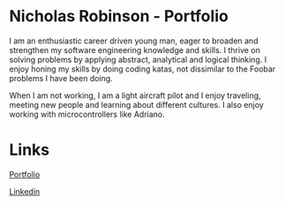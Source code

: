 # Nicholas Robinson - Portfolio

I am an enthusiastic career driven young man, eager to broaden and strengthen my software engineering knowledge and skills.  I thrive on solving problems by applying abstract, analytical and logical thinking.  I enjoy honing my skills by doing coding katas, not dissimilar to the Foobar problems I have been doing. 

When I am not working, I am a light aircraft pilot and I enjoy traveling, meeting new people and learning about different cultures. I also enjoy working with microcontrollers like Adriano.

# Links

[Portfolio](https://nicholas-robinson.firebaseapp.com)

[Linkedin](https://www.linkedin.com/in/nicholas-robinson-00821a102/)
